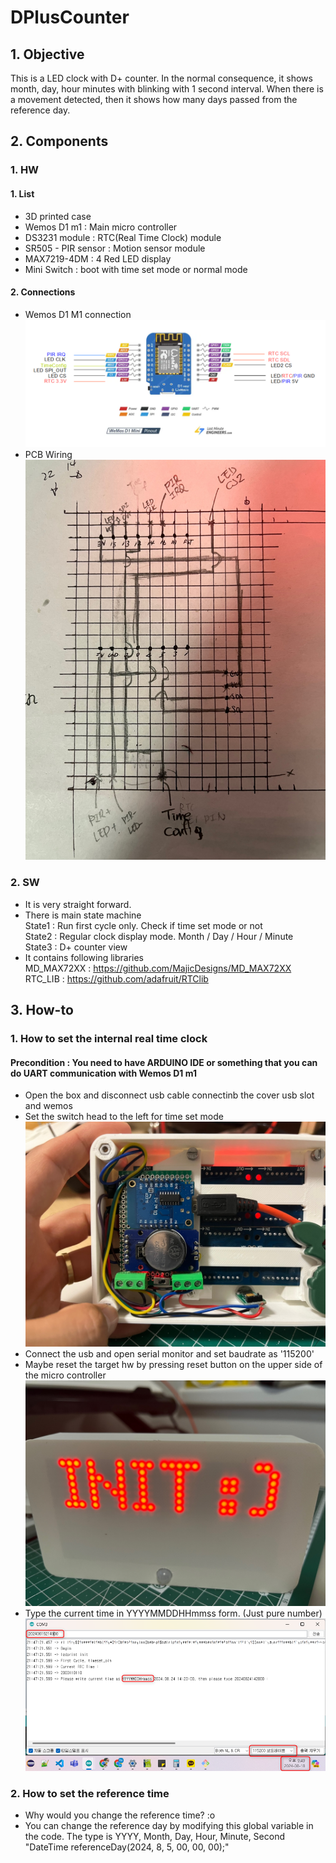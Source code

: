 # DPlusCounter
## 1. Objective
This is a LED clock with D+ counter. In the normal consequence, it shows month, day, hour minutes with blinking with 1 second interval. When there is a movement detected, then it shows how many days passed from the reference day.

## 2. Components
### 1. HW
#### 1. List 
- 3D printed case
- Wemos D1 m1 : Main micro controller
- DS3231 module : RTC(Real Time Clock) module
- SR505 - PIR sensor : Motion sensor module
- MAX7219-4DM : 4 Red LED display 
- Mini Switch : boot with time set mode or normal mode

#### 2. Connections
- Wemos D1 M1 connection ![WemosConnection](Manual/HWConnection.png)
- PCB Wiring ![PCBWiring](Manual/PCBConnection.jpg)
### 2. SW
- It is very straight forward.
- There is main state machine \
  State1 : Run first cycle only. Check if time set mode or not\
  State2 : Regular clock display mode. Month / Day / Hour / Minute\
  State3 : D+ counter view
- It contains following libraries \
  MD_MAX72XX : https://github.com/MajicDesigns/MD_MAX72XX 
  RTC_LIB : https://github.com/adafruit/RTClib 

## 3. How-to
### 1. How to set the internal real time clock
#### Precondition : You need to have ARDUINO IDE or something that you can do UART communication with Wemos D1 m1
- Open the box and disconnect usb cable connectinb the cover usb slot and wemos
- Set the switch head to the left for time set mode ![Opened](Manual/Opened.jpg)
- Connect the usb and open serial monitor and set baudrate as '115200'
- Maybe reset the target hw by pressing reset button on the upper side of the micro controller ![InitPhase](Manual/InitPhase.jpg)
- Type the current time in YYYYMMDDHHmmss form. (Just pure number) ![SerialConnection](Manual/SerialSet.png)

### 2. How to set the reference time
- Why would you change the reference time? :o
- You can change the reference day by modifying this global variable in the code. The type is YYYY, Month, Day, Hour, Minute, Second "DateTime referenceDay(2024, 8, 5, 00, 00, 00);"